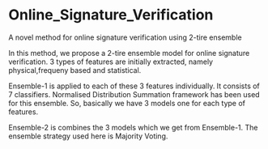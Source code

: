 # Online_Signature_Verification
A novel method for online signature verification using 2-tire ensemble

In this method, we propose a 2-tire ensemble model for online signature verification. 3 types of features are initially extracted, namely physical,frequeny based and statistical. 

Ensemble-1 is applied to each of these 3 features individually. It consists of 7 classifiers. Normalised Distribution Summation framework has been used for this ensemble. So, basically we have 3 models one for each type of features.

Ensemble-2 is combines the 3 models which we get from Ensemble-1. The ensemble strategy used here is Majority Voting.
